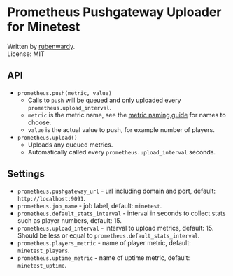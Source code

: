# Prometheus Pushgateway Uploader for Minetest

Written by [rubenwardy](https://rubenwardy.com).  
License: MIT

## API

* `prometheus.push(metric, value)`
    * Calls to `push` will be queued and only uploaded every `prometheus.upload_interval`.
    * `metric` is the metric name, see the [metric naming guide](https://prometheus.io/docs/instrumenting/writing_exporters/#naming) for names to choose.
    * `value` is the actual value to push, for example number of players.
* `prometheus.upload()`
    * Uploads any queued metrics.
    * Automatically called every `prometheus.upload_interval` seconds.

## Settings

* `prometheus.pushgateway_url` - url including domain and port, default: `http://localhost:9091`.
* `prometheus.job_name` - job label, default: `minetest`.
* `prometheus.default_stats_interval` - interval in seconds to collect stats
     such as player numbers, default: 15.
* `prometheus.upload_interval` - interval to upload metrics, default: 15.
     Should be less or equal to `prometheus.default_stats_interval`.
* `prometheus.players_metric` - name of player metric, default: `minetest_players`.
* `prometheus.uptime_metric` - name of uptime metric, default: `minetest_uptime`.
